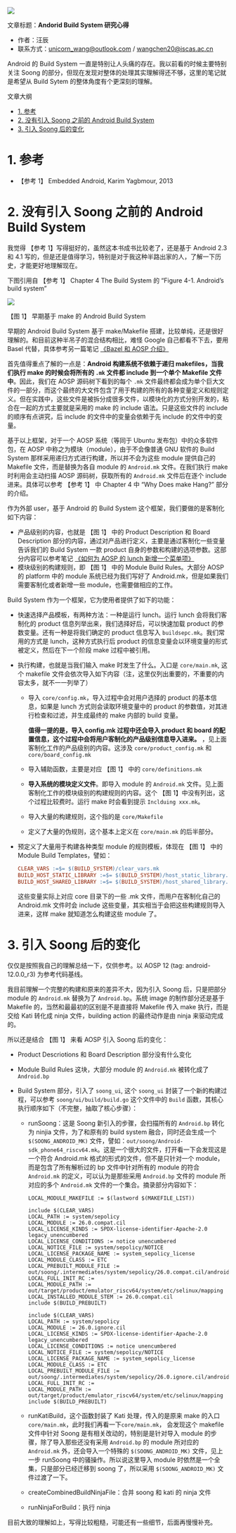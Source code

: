 ![](./diagrams/android.png)

文章标题：**Andorid Build System 研究心得**

- 作者：汪辰
- 联系方式：<unicorn_wang@outlook.com> / <wangchen20@iscas.ac.cn>

Android 的 Build System 一直是特别让人头痛的存在。我以前看的时候主要特别关注 Soong 的部分，但现在发现对整体的处理其实理解得还不够，这里的笔记就是希望从 Build Sytem 的整体角度有个更深刻的理解。

文章大纲

<!-- TOC -->

- [1. 参考](#1-参考)
- [2. 没有引入 Soong 之前的 Android Build System](#2-没有引入-soong-之前的-android-build-system)
- [3. 引入 Soong 后的变化](#3-引入-soong-后的变化)

<!-- /TOC -->

# 1. 参考

- 【参考 1】 Embedded Android, Karim Yagbmour, 2013

# 2. 没有引入 Soong 之前的 Android Build System

我觉得 【参考 1】写得挺好的，虽然这本书成书比较老了，还是基于 Android 2.3 和 4.1 写的，但是还是值得学习，特别是对于我这种半路出家的人，了解一下历史，才能更好地理解现在。

下图引用自 【参考 1】 Chapter 4 The Build System 的 “Figure 4-1. Android’s build system”

![](./diagrams/20220905-aosp-build-system/android-build-system-make.png)

【图 1】 早期基于 make 的 Android Build System

早期的 Android Build System 基于 make/Makefile 搭建，比较单纯，还是很好理解的。和目前这种半吊子的混合结构相比，难怪 Google 自己都看不下去，要用 Basel 代替，具体参考另一篇笔记 [《Bazel 和 AOSP 介绍》][1]

首先值得重点了解的一点是：**Android 构建系统不依赖于递归 makefiles，当我们执行 make 的时候会将所有的 `.mk` 文件都 include 到一个单个 Makefile 文件中**。因此，我们在 AOSP 源码树下看到的每个 `.mk` 文件最终都会成为单个巨大文件的一部分，而这个最终的大文件包含了用于构建的所有的各种变量定义和规则定义。但在实践中，这些文件是被拆分成很多文件，以模块化的方式分别开发的，粘合在一起的方式主要就是采用的 make 的 include 语法。只是这些文件的 include 的顺序有点讲究，后 include 的文件中的变量会依赖于先 include 的文件中的变量。

基于以上框架，对于一个 AOSP 系统（等同于 Ubuntu 发布包）中的众多软件包，在 AOSP 中称之为模块（module），由于不会像普通 GNU 软件的 Build System 那样采用递归方式进行构建，所以并不会为这些 module 提供自己的 Makefile 文件，而是替换为各自 module 的 `Android.mk` 文件。在我们执行 make 时利用会主动扫描 AOSP 源码树，获取所有的 `Android.mk` 文件后在逐个 include 进来。具体可以参考 【参考 1】 中 Chapter 4 中 “Why Does make Hang?” 部分的介绍。

作为外部 user，基于 Android 的 Build System 这个框架，我们要做的是客制化如下内容：

- 产品级别的内容，也就是 【图 1】 中的 Product Description 和 Board Description 部分的内容，通过对产品进行定义，主要是通过客制化一些变量告诉我们的 Build System 一款 product 自身的参数和构建的选项参数。这部分内容可以参考笔记 [《如何为 AOSP 的 lunch 新增一个菜单项》][2]
- 模块级别的构建规则，即 【图 1】 中的 Module Build Rules。大部分 AOSP 的 platform 中的 module 系统已经为我们写好了 Android.mk，但是如果我们需要客制化或者新增一些 module，也需要做相应的工作。

Build System 作为一个框架，它为使用者提供了如下的功能：

- 快速选择产品模板，有两种方法：一种是运行 lunch。运行 lunch 会将我们客制化的 product 信息列举出来，我们选择好后，可以快速加载 product 的参数变量。还有一种是将我们确定的 product 信息写入 `buildsepc.mk`。我们常用的方式是 lunch，这种方式执行后 product 的信息变量会以环境变量的形式被定义，然后在下一个阶段 make 过程中被引用。

- 执行构建，也就是当我们输入 make 时发生了什么。入口是 `core/main.mk`, 这个 makefile 文件会依次导入如下内容（注，这里仅列出重要的，不重要的内容太多，就不一一列举了）
  - 导入 `core/config.mk`，导入过程中会对用户选择的 product 的基本信息，如果是 lunch 方式则会读取环境变量中的 product 的参数值，对其进行检查和过滤，并生成最终的 make 内部的 build 变量。
    
    **值得一提的是，导入 config.mk 过程中还会导入 product 和 board 的配置信息，这个过程中会将用户客制化的产品级别信息导入进来。** ，见上面客制化工作的产品级别的内容。这涉及 `core/product_config.mk` 和 `core/board_config.mk`
    
  - 导入辅助函数，主要是对应 【图 1】 中的 `core/definitions.mk`
  - **导入系统的模块定义文件**。即导入 module 的 `Android.mk` 文件。见上面客制化工作的模块级别的构建规则的内容。这个 【图 1】中没有列出，这个过程比较费时。运行 make 时会看到提示 `Inclduing xxx.mk`。
  - 导入大量的构建规则，这个指的是 `core/Makefile`
  - 定义了大量的伪规则，这个基本上定义在 `core/main.mk` 的后半部分。

- 预定义了大量用于构建各种类型 module 的规则模板，体现在 【图 1】 中的 Module Build Templates，譬如：
  ```makefile
  CLEAR_VARS :=$= $(BUILD_SYSTEM)/clear_vars.mk
  BUILD_HOST_STATIC_LIBRARY :=$= $(BUILD_SYSTEM)/host_static_library.mk
  BUILD_HOST_SHARED_LIBRARY :=$= $(BUILD_SYSTEM)/host_shared_library.mk
  ```
  这些变量实际上对应 core 目录下的一些 .mk 文件，而用户在客制化自己的 Android.mk 文件时会 include 这些变量，其实相当于会把这些构建规则导入进来，这样 make 就知道怎么构建这些 module 了。
  

# 3. 引入 Soong 后的变化

仅仅是按照我自己的理解总结一下，仅供参考。以 AOSP 12 (tag: android-12.0.0_r3) 为参考代码基线。

我目前理解一个完整的构建和原来的差异不大，因为引入 Soong 后，只是把部分 module 的 `Android.mk` 替换为了 `Android.bp`。系统 image 的制作部分还是基于 Makefile 的，当然和最最初的区别是不是直接将 Makefile 传入 make 执行，而是交给 Kati 转化成 ninja 文件，building action 的最终动作是由 ninja 来驱动完成的。

所以还是结合 【图 1】 来看 AOSP 引入 Soong 后的变化：

- Product Descriotions 和 Board Description 部分没有什么变化
- Module Build Rules 这块，大部分 module 的 `Android.mk` 被转化成了 `Android.bp`
- Build System 部分，引入了 `soong_ui`, 这个 `soong_ui` 封装了一个新的构建过程，可以参考 `soong/ui/build/build.go` 这个文件中的 `Build` 函数，其核心执行顺序如下（不完整，抽取了核心步骤）：
  
  - runSoong：这是 Soong 新引入的步骤，会扫描所有的 `Android.bp` 转化为 ninjia 文件，为了和原有的 build system 融合，同时还会生成一个 `$(SOONG_ANDROID_MK)` 文件，譬如：`out/soong/Android-sdk_phone64_riscv64.mk`。这是一个很大的文件，打开看一下会发现这是一个符合 Android.mk 格式的形式的文件，但不是只针对一个 module，而是包含了所有解析过的 bp 文件中针对所有的 module 的符合 `Android.mk` 的定义，可以认为是那些采用 `Android.bp` 文件的 module 所对应的多个 `Android.mk` 文件的一个集合。摘录部分内容如下：
  
    ```
    LOCAL_MODULE_MAKEFILE := $(lastword $(MAKEFILE_LIST))
    
    include $(CLEAR_VARS)
    LOCAL_PATH := system/sepolicy
    LOCAL_MODULE := 26.0.compat.cil
    LOCAL_LICENSE_KINDS := SPDX-license-identifier-Apache-2.0 legacy_unencumbered
    LOCAL_LICENSE_CONDITIONS := notice unencumbered
    LOCAL_NOTICE_FILE := system/sepolicy/NOTICE
    LOCAL_LICENSE_PACKAGE_NAME := system_sepolicy_license
    LOCAL_MODULE_CLASS := ETC
    LOCAL_PREBUILT_MODULE_FILE := out/soong/.intermediates/system/sepolicy/26.0.compat.cil/android_common/gen/26.0.compat.cil
    LOCAL_FULL_INIT_RC := 
    LOCAL_MODULE_PATH := out/target/product/emulator_riscv64/system/etc/selinux/mapping
    LOCAL_INSTALLED_MODULE_STEM := 26.0.compat.cil
    include $(BUILD_PREBUILT)
    
    include $(CLEAR_VARS)
    LOCAL_PATH := system/sepolicy
    LOCAL_MODULE := 26.0.ignore.cil
    LOCAL_LICENSE_KINDS := SPDX-license-identifier-Apache-2.0 legacy_unencumbered
    LOCAL_LICENSE_CONDITIONS := notice unencumbered
    LOCAL_NOTICE_FILE := system/sepolicy/NOTICE
    LOCAL_LICENSE_PACKAGE_NAME := system_sepolicy_license
    LOCAL_MODULE_CLASS := ETC
    LOCAL_PREBUILT_MODULE_FILE := out/soong/.intermediates/system/sepolicy/26.0.ignore.cil/android_common/gen/26.0.ignore.cil
    LOCAL_FULL_INIT_RC := 
    LOCAL_MODULE_PATH := out/target/product/emulator_riscv64/system/etc/selinux/mapping
    include $(BUILD_PREBUILT)
    ```
  
  - runKatiBuild，这个函数封装了 Kati 处理，传入的是原来 make 的入口 `core/main.mk`，此时我们再看一下`core/main.mk`， 会发现这个 makefile 文件中针对 Soong 是有相关改动的，特别是是针对导入 module 的步骤，除了导入那些还没有采用 `Android.bp` 的 module 所对应的 `Android.mk` 外，还会导入一个特殊的 `$(SOONG_ANDROID_MK)` 文件，见上一步 runSoong 中的骚操作。所以说这里导入 module 时依然是一个全集，只是部分已经迁移到 soong 了，所以采用 `$(SOONG_ANDROID_MK)` 文件过渡了一下。
  - createCombinedBuildNinjaFile：合并 soong 和 kati 的 ninja 文件
  - runNinjaForBuild：执行 ninja

目前大致的理解如上，写得比较粗糙，可能还有一些细节，后面再慢慢补充。


[1]: ./20220615-introduce-bazel-for-aosp.md
[2]: ./20220315-howto-add-lunch-entry.md

